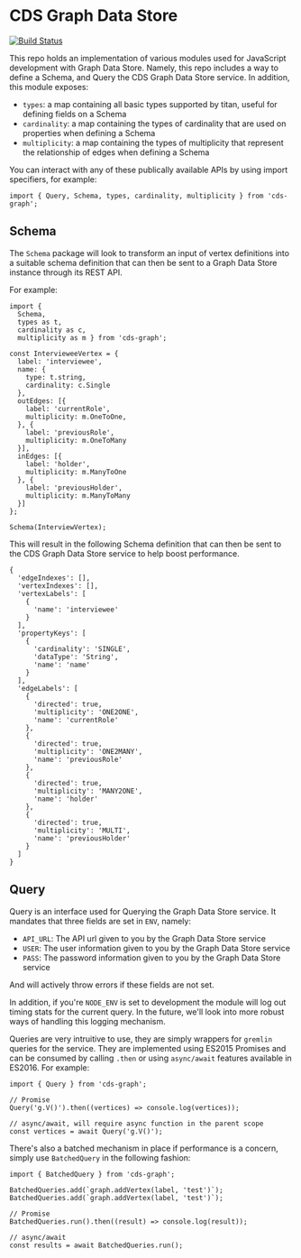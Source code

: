 CDS Graph Data Store
===================

[![Build Status](https://travis.innovate.ibm.com/joshblack/cds-graph.svg?token=fzzzzZdVsvEKkRSKEdP2&branch=master)](https://travis.innovate.ibm.com/joshblack/cds-graph)

This repo holds an implementation of various modules used for JavaScript development with Graph Data Store. Namely, this repo includes a way to define a Schema, and Query the CDS Graph Data Store service. In addition, this module exposes:

- `types`: a map containing all basic types supported by titan, useful for defining fields on a Schema
- `cardinality`: a map containing the types of cardinality that are used on properties when defining a Schema
- `multiplicity`: a map containing the types of multiplicity that represent the relationship of edges when defining a Schema

You can interact with any of these publically available APIs by using import specifiers, for example:

```
import { Query, Schema, types, cardinality, multiplicity } from 'cds-graph';
```

## Schema

The `Schema` package will look to transform an input of vertex definitions into a suitable schema definition that can then be sent to a Graph Data Store instance through its REST API.

For example:

```
import {
  Schema,
  types as t,
  cardinality as c,
  multiplicity as m } from 'cds-graph';
  
const IntervieweeVertex = {
  label: 'interviewee',
  name: {
    type: t.string,
    cardinality: c.Single
  },
  outEdges: [{
    label: 'currentRole',
    multiplicity: m.OneToOne,
  }, {
    label: 'previousRole',
    multiplicity: m.OneToMany
  }],
  inEdges: [{
    label: 'holder',
    multiplicity: m.ManyToOne
  }, {
    label: 'previousHolder',
    multiplicity: m.ManyToMany
  }]
};

Schema(InterviewVertex);
```

This will result in the following Schema definition that can then be sent to the CDS Graph Data Store service to help boost performance.

```
{
  'edgeIndexes': [],
  'vertexIndexes': [],
  'vertexLabels': [
    {
      'name': 'interviewee'
    }
  ],
  'propertyKeys': [
    {
      'cardinality': 'SINGLE',
      'dataType': 'String',
      'name': 'name'
    }
  ],
  'edgeLabels': [
    {
      'directed': true,
      'multiplicity': 'ONE2ONE',
      'name': 'currentRole'
    },
    {
      'directed': true,
      'multiplicity': 'ONE2MANY',
      'name': 'previousRole'
    },
    {
      'directed': true,
      'multiplicity': 'MANY2ONE',
      'name': 'holder'
    },
    {
      'directed': true,
      'multiplicity': 'MULTI',
      'name': 'previousHolder'
    }
  ]
}
```

## Query

Query is an interface used for Querying the Graph Data Store service. It mandates that three fields are set in `ENV`, namely:

- `API_URL`: The API url given to you by the Graph Data Store service
- `USER`: The user information given to you by the Graph Data Store service
- `PASS`: The password information given to you by the Graph Data Store service

And will actively throw errors if these fields are not set.

In addition, if you're `NODE_ENV` is set to development the module will log out timing stats for the current query. In the future, we'll look into more robust ways of handling this logging mechanism.

Queries are very intruitive to use, they are simply wrappers for `gremlin` queries for the service. They are implemented using ES2015 Promises and can be consumed by calling `.then` or using `async/await` features available in ES2016. For example:

```
import { Query } from 'cds-graph';

// Promise
Query('g.V()').then((vertices) => console.log(vertices));

// async/await, will require async function in the parent scope
const vertices = await Query('g.V()');
```

There's also a batched mechanism in place if performance is a concern, simply use `BatchedQuery` in the following fashion:

```
import { BatchedQuery } from 'cds-graph';

BatchedQueries.add(`graph.addVertex(label, 'test')`);
BatchedQueries.add(`graph.addVertex(label, 'test')`);

// Promise
BatchedQueries.run().then((result) => console.log(result));

// async/await
const results = await BatchedQueries.run();
```

